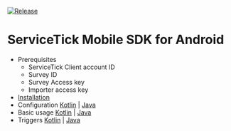 [![Release](https://jitpack.io/v/com.gitlab.servicetick/mobilesdk.svg)](https://jitpack.io/#com.gitlab.servicetick/mobilesdk)

# ServiceTick Mobile SDK for Android

- Prerequisites
  - ServiceTick Client account ID
  - Survey ID
  - Survey Access key
  - Importer access key
- [Installation](docs/installation.md)
- Configuration [Kotlin](docs/configuration_kotlin.md) | [Java](docs/configuration_java.md)
- Basic usage [Kotlin](docs/basic_usage_kotlin.md) | [Java](docs/basic_usage_java.md)
- Triggers [Kotlin](docs/triggers_kotlin.md) | [Java](docs/triggers_java.md)
